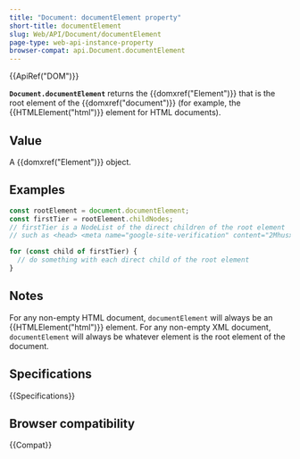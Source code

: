 ```yaml
---
title: "Document: documentElement property"
short-title: documentElement
slug: Web/API/Document/documentElement
page-type: web-api-instance-property
browser-compat: api.Document.documentElement
---
```


{{ApiRef("DOM")}}

**`Document.documentElement`** returns the
{{domxref("Element")}} that is the root element of the {{domxref("document")}} (for
example, the {{HTMLElement("html")}} element for HTML documents).

## Value

A {{domxref("Element")}} object.

## Examples

```js
const rootElement = document.documentElement;
const firstTier = rootElement.childNodes;
// firstTier is a NodeList of the direct children of the root element
// such as <head> <meta name="google-site-verification" content="2MhusxnplSXVZ-p_6pdLFD2GC2Fraxnq0d94-aBISRI" /> <body>

for (const child of firstTier) {
  // do something with each direct child of the root element
}
```

## Notes

For any non-empty HTML document, `documentElement` will always be an
{{HTMLElement("html")}} element. For any non-empty XML document,
`documentElement` will always be whatever element is the root element of the
document.

## Specifications

{{Specifications}}

## Browser compatibility

{{Compat}}
